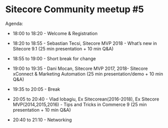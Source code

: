# Sitecore Community meetup #5

Agenda:

  - 18:00 to 18:20 - Welcome & Registration

  - 18:20 to 18:55 - Sebastian Tecsi, Sitecore MVP 2018 - What’s new in Sitecore 9.1 (25 min presentation + 10 min Q&A)

  - 18:55 to 19:00 - Short break for change

  - 19:00 to 19:35 - Dani Mocan, Sitecore MVP 2017, 2018- Sitecore xConnect & Marketing Automation (25 min presentation/demo + 10 min Q&A)

  - 19:35 to 20:05 - Break

  - 20:05 to 20:40 - Vlad Iobagiu, Ex Sitecorean(2016-2018), Ex Sitecore MVP(2014,2015,2016) - Tips and Tricks in Commerce 9 (25 min presentation + 10 min Q&A)

  - 20:40 to 21:10 - Networking
